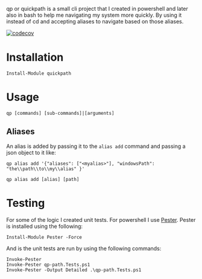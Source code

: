 qp or quickpath is a small cli project that I created in powershell and later also in bash to help me navigating my system more quickly. By using it instead of cd and accepting aliases to navigate based on those aliases.

[![codecov](https://codecov.io/gh/MatrTech/quickpath/graph/badge.svg?token=SC8QPSOCO9)](https://codecov.io/gh/MatrTech/quickpath)


# Installation
```pwsh
Install-Module quickpath
```

# Usage
```pwsh
qp [commands] [sub-commands]|[arguments]
```

## Aliases
An alias is added by passing it to the `alias add` command and passing a json object to it like:
```pwsh
qp alias add '{"aliases": ["<myalias>"], "windowsPath": "the\\path\\to\\my\\alias" }'
```

```pwsh
qp alias add [alias] [path]
```

# Testing

For some of the logic I created unit tests. For powershell I use [Pester](https://pester.dev/docs/quick-start). Pester is installed using the following:
```pwsh
Install-Module Pester -Force
```

And is the unit tests are run by using the following commands:
```pwsh
Invoke-Pester
Invoke-Pester qp-path.Tests.ps1
Invoke-Pester -Output Detailed .\qp-path.Tests.ps1
```